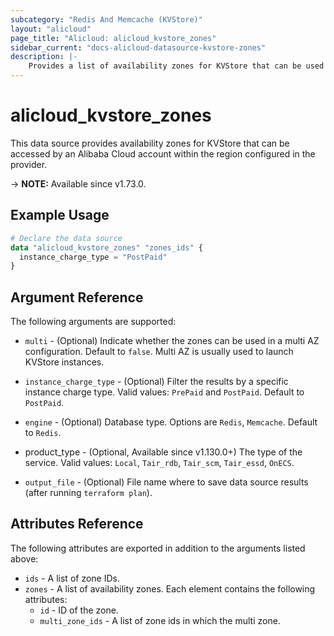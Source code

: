 ```yaml
---
subcategory: "Redis And Memcache (KVStore)"
layout: "alicloud"
page_title: "Alicloud: alicloud_kvstore_zones"
sidebar_current: "docs-alicloud-datasource-kvstore-zones"
description: |-
    Provides a list of availability zones for KVStore that can be used by an Alibaba Cloud account.
---
```


# alicloud_kvstore_zones

This data source provides availability zones for KVStore that can be accessed by an Alibaba Cloud account within the region configured in the provider.

-> **NOTE:** Available since v1.73.0.

## Example Usage

```terraform
# Declare the data source
data "alicloud_kvstore_zones" "zones_ids" {
  instance_charge_type = "PostPaid"
}
```

## Argument Reference

The following arguments are supported:

* `multi` - (Optional) Indicate whether the zones can be used in a multi AZ configuration. Default to `false`. Multi AZ is usually used to launch KVStore instances.
* `instance_charge_type` - (Optional) Filter the results by a specific instance charge type. Valid values: `PrePaid` and `PostPaid`. Default to `PostPaid`.
* `engine` - (Optional) Database type. Options are `Redis`, `Memcache`. Default to `Redis`.
* product_type - (Optional, Available since v1.130.0+) The type of the service. Valid values: `Local`, `Tair_rdb`, `Tair_scm`, `Tair_essd`, `OnECS`.
    
* `output_file` - (Optional) File name where to save data source results (after running `terraform plan`).

## Attributes Reference

The following attributes are exported in addition to the arguments listed above:

* `ids` - A list of zone IDs.
* `zones` - A list of availability zones. Each element contains the following attributes:
  * `id` - ID of the zone.
  * `multi_zone_ids` - A list of zone ids in which the multi zone.
